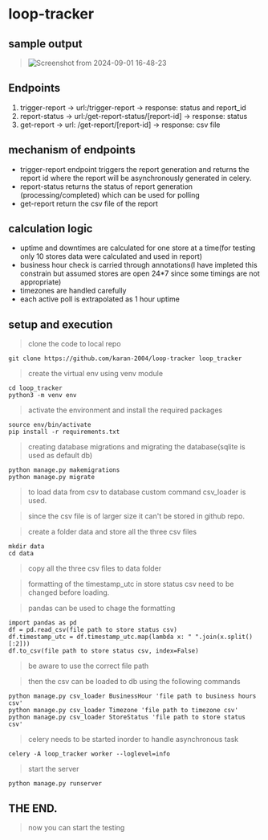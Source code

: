 # loop-tracker

## **sample output**
> ![Screenshot from 2024-09-01 16-48-23](https://github.com/user-attachments/assets/b052d2d4-4538-4450-8f92-5eb7cb9c1227)


## Endpoints
 1. trigger-report -> url:/trigger-report -> response: status and report_id
 2. report-status -> url:/get-report-status/[report-id] -> response: status
 3. get-report -> url: /get-report/[report-id] -> response: csv file

## mechanism of endpoints
  - trigger-report endpoint triggers the report generation and returns the report id where the report will be asynchronously generated in celery.
  - report-status returns the status of report generation (processing/completed) which can be used for polling
  - get-report return the csv file of the report

## calculation logic
  - uptime and downtimes are calculated for one store at a time(for testing only 10 stores data were calculated and used in report)
  - business hour check is carried through annotations(I have impleted this constrain but assumed stores are open 24*7 since some timings are not appropriate)
  - timezones are handled carefully
  - each active poll is extrapolated as 1 hour uptime

## setup and execution

> clone the code to local repo
```
git clone https://github.com/karan-2004/loop-tracker loop_tracker
```
> create the virtual env using venv module
```
cd loop_tracker
python3 -m venv env
```
> activate the environment and install the required packages
```
source env/bin/activate
pip install -r requirements.txt
```
> creating database migrations and migrating the database(sqlite is used as default db)
```
python manage.py makemigrations
python manage.py migrate
```
> to load data from csv to database custom command csv_loader is used.

> since the csv file is of larger size it can't be stored in github repo.

> create a folder data and store all the three csv files
```
mkdir data
cd data
```
> copy all the three csv files to data folder

> formatting of the timestamp_utc in store status csv need to be changed before loading.

> pandas can be used to chage the formatting

```
import pandas as pd
df = pd.read_csv(file path to store status csv)
df.timestamp_utc = df.timestamp_utc.map(lambda x: " ".join(x.split()[:2]))
df.to_csv(file path to store status csv, index=False)
```
> be aware to use the correct file path

> then the csv can be loaded to db using the following commands
```
python manage.py csv_loader BusinessHour 'file path to business hours csv'
python manage.py csv_loader Timezone 'file path to timezone csv'
python manage.py csv_loader StoreStatus 'file path to store status csv'
```
> celery needs to be started inorder to handle asynchronous task
```
celery -A loop_tracker worker --loglevel=info
```

> start the server
```
python manage.py runserver
```

## THE END.

> now you can start the testing






